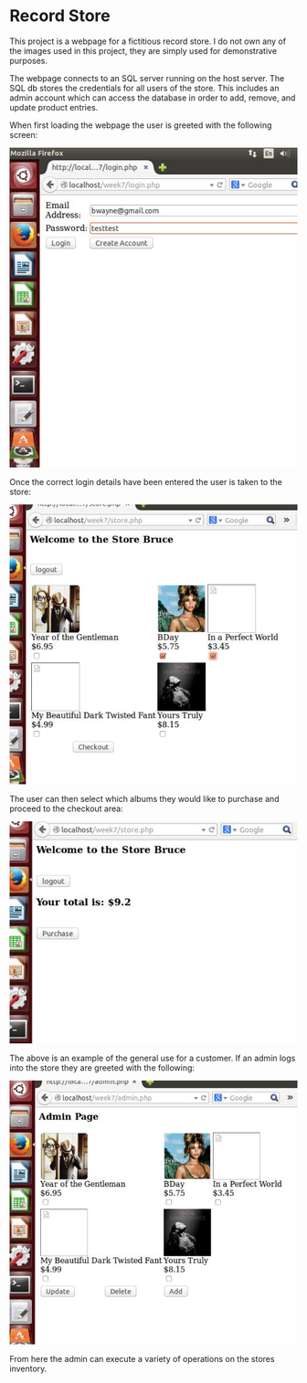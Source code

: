 # Record Store

This project is a webpage for a fictitious record store. I do not own any of the images used in this project, they are simply used for demonstrative purposes. 

The webpage connects to an SQL server running on the host server. The SQL db stores the credentials for all users of the store. This includes an admin account which can access the database in order to add, remove, and update product entries.

When first loading the webpage the user is greeted with the following screen:

![alt text](example/NormalLogin.JPG)

Once the correct login details have been entered the user is taken to the store:

![alt text](example/MainPageOfStore.JPG)

The user can then select which albums they would like to purchase and proceed to the checkout area:

![alt text](example/checkout.JPG)

The above is an example of the general use for a customer. If an admin logs into the store they are greeted with the following:

![alt text](example/adminpage.JPG)

From here the admin can execute a variety of operations on the stores inventory.
